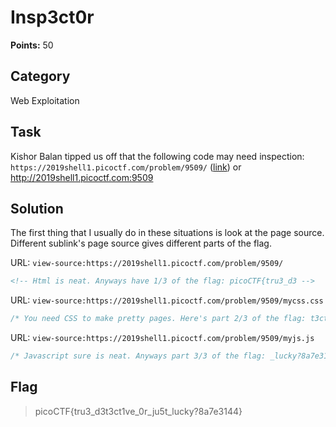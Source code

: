 # Insp3ct0r
**Points:** 50

## Category
Web Exploitation

## Task
Kishor Balan tipped us off that the following code may need inspection: ```https://2019shell1.picoctf.com/problem/9509/``` ([link](https://2019shell1.picoctf.com/problem/9509/)) or http://2019shell1.picoctf.com:9509

## Solution
The first thing that I usually do in these situations is look at the page source. Different sublink's page source gives different parts of the flag.

URL: ```view-source:https://2019shell1.picoctf.com/problem/9509/```
```html
<!-- Html is neat. Anyways have 1/3 of the flag: picoCTF{tru3_d3 -->
```

URL: ```view-source:https://2019shell1.picoctf.com/problem/9509/mycss.css```
```css
/* You need CSS to make pretty pages. Here's part 2/3 of the flag: t3ct1ve_0r_ju5t */
```

URL: ```view-source:https://2019shell1.picoctf.com/problem/9509/myjs.js```
```javascript
/* Javascript sure is neat. Anyways part 3/3 of the flag: _lucky?8a7e3144} */
```

## Flag
> picoCTF{tru3_d3t3ct1ve_0r_ju5t_lucky?8a7e3144}
